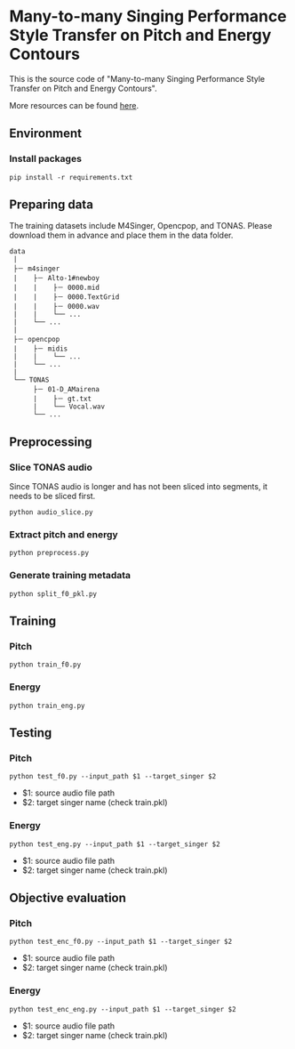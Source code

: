 # Many-to-many Singing Performance Style Transfer on Pitch and Energy Contours
This is the source code of "Many-to-many Singing Performance Style Transfer on Pitch and Energy Contours".

More resources can be found [here](https://drive.google.com/drive/folders/18674Q414w03XZyIxqfhdsC3FzcoxyosA?usp=sharing).


## Environment

### Install packages
```shell
pip install -r requirements.txt
```


## Preparing data
The training datasets include M4Singer, Opencpop, and TONAS. Please download them in advance and place them in the data folder.
```
data
 |
 ├－ m4singer
 |    ├－ Alto-1#newboy
 |    |    ├－ 0000.mid
 |    |    ├－ 0000.TextGrid
 |    |    ├－ 0000.wav
 |    |    └── ...
 |    └── ...
 |
 ├－ opencpop
 |    ├－ midis
 |    |    └── ...
 |    └── ...
 |
 └── TONAS
      ├－ 01-D_AMairena
      |    ├－ gt.txt
      |    └── Vocal.wav
      └── ...
```


## Preprocessing

### Slice TONAS audio
Since TONAS audio is longer and has not been sliced into segments, it needs to be sliced first.
```
python audio_slice.py
```

### Extract pitch and energy
```
python preprocess.py
```

### Generate training metadata
```
python split_f0_pkl.py
```


## Training

### Pitch
```
python train_f0.py
```

### Energy
```
python train_eng.py
```


## Testing

### Pitch
```
python test_f0.py --input_path $1 --target_singer $2
```
- $1: source audio file path
- $2: target singer name (check train.pkl)

### Energy
```
python test_eng.py --input_path $1 --target_singer $2
```
- $1: source audio file path
- $2: target singer name (check train.pkl)


## Objective evaluation

### Pitch
```
python test_enc_f0.py --input_path $1 --target_singer $2
```
- $1: source audio file path
- $2: target singer name (check train.pkl)

### Energy
```
python test_enc_eng.py --input_path $1 --target_singer $2
```
- $1: source audio file path
- $2: target singer name (check train.pkl)